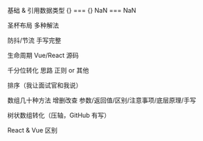 基础 & 引用数据类型 {} === {} NaN === NaN

圣杯布局 多种解法

防抖/节流 手写完整

生命周期 Vue/React 源码

千分位转化 思路 正则 or 其他

排序（我让面试官和我说）

数组几十种方法 增删改查 参数/返回值/区别/注意事项/底层原理/手写

树状数组转化（压轴，GitHub 有写）

React & Vue 区别
